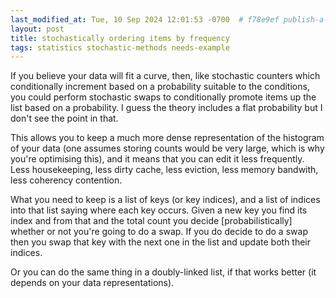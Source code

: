 ```yaml
---
last_modified_at: Tue, 10 Sep 2024 12:01:53 -0700  # f78e9ef publish-a-few-old-things
layout: post
title: stochastically ordering items by frequency
tags: statistics stochastic-methods needs-example
---
```


If you believe your data will fit a curve, then, like stochastic
counters which conditionally increment based on a probability
suitable to the conditions, you could perform stochastic swaps to
conditionally promote items up the list based on a probability.
I guess the theory includes a flat probability but I don't see
the point in that.

This allows you to keep a much more dense representation of the
histogram of your data (one assumes storing counts would be very
large, which is why you're optimising this), and it means that
you can edit it less frequently.  Less housekeeping, less dirty
cache, less eviction, less memory bandwith, less coherency
contention.

What you need to keep is a list of keys (or key indices), and a
list of indices into that list saying where each key occurs.
Given a new key you find its index and from that and the total
count you decide [probabilistically] whether or not you're going
to do a swap.  If you do decide to do a swap then you swap
that key with the next one in the list and update both their
indices.

Or you can do the same thing in a doubly-linked list, if that
works better (it depends on your data representations).
